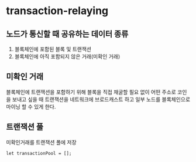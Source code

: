 # transaction-relaying

## 노드가 통신할 때 공유하는 데이터 종류
 1. 블록체인에 포함된 블록 및 트랜잭션
 2. 블록체인에 아직 포함되지 않은 거래(미확인 거래)
 
## 미확인 거래
 블록체인에 트랜잭션을 포함하기 위해 블록을 직접 채굴할 필요 없이 
 어떤 주소로 코인을 보내고 싶을 때 트랜잭션을 네트워크에 브로드캐스트 하고 일부 노드를 블록체인으로 마이닝 할 수 있게 한다.
 
## 트랜잭션 풀
 
 미확인거래를 트랜잭션 폴에 저장
 
 ```
 let transactionPool = [];
 ```


